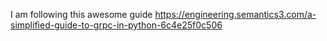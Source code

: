 I am following this awesome guide https://engineering.semantics3.com/a-simplified-guide-to-grpc-in-python-6c4e25f0c506